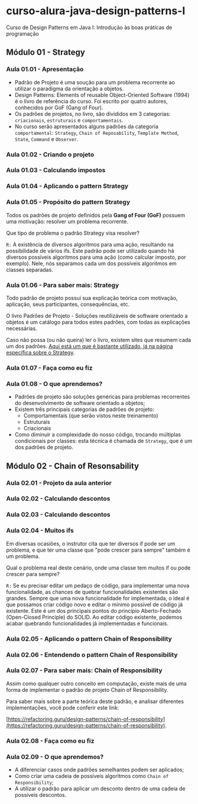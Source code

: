 # curso-alura-java-design-patterns-I
Curso de Design Patterns em Java I: Introdução às boas práticas de programação

## Módulo 01 - Strategy

### Aula 01.01 - Apresentação
- Padrão de Projeto é uma soução para um problema recorrente ao utilizar o paradigma da orientação a objetos.
- Design Patterns: Elements of reusable Object-Oriented Software (1994) é o livro de referência do curso. Foi escrito por quatro autores, conhecidos por GoF (Gang of Four).
- Os padrões de projetos, no livro, são divididos em 3 categorias: `criacionais`, `estruturais` e `comportamentais`.
- No curso serão apresentados alguns padrões da categoria `comportamental`: `Strategy`, `Chain of Reposability`, `Template Method`, `State`, `Command` e `Observer`.

### Aula 01.02 - Criando o projeto

### Aula 01.03 - Calculando impostos

### Aula 01.04 - Aplicando o pattern Strategy

### Aula 01.05 - Propósito do pattern Strategy
Todos os padrões de projeto definidos pela **Gang of Four (GoF)** possuem uma motivação: resolver um problema recorrente.

Que tipo de problema o padrão Strategy visa resolver?

`R:` A existência de diversos algoritmos para uma ação, resultando na possibilidade de vários ifs. Este padrão pode ser utilizado quando há diversos possíveis algoritmos para uma ação (como calcular imposto, por exemplo). Nele, nós separamos cada um dos possíveis algoritmos em classes separadas.

### Aula 01.06 - Para saber mais: Strategy

Todo padrão de projeto possui sua explicação teórica com motivação, aplicação, seus participantes, consequências, etc.

O livro Padrões de Projeto - Soluções reutilizáveis de software orientado a objetos é um catálogo para todos estes padrões, com todas as explicações necessárias.

Caso não possa (ou não queira) ler o livro, existem sites que resumem cada um dos padrões. [ Aqui está um que é bastante utilizado, já na página específica sobre o Strategy](https://refactoring.guru/design-patterns/strategy).

### Aula 01.07 - Faça como eu fiz

### Aula 01.08 - O que aprendemos?
- Padrões de projeto são soluções genéricas para problemas recorrentes do desenvolvimento de software orientado a objetos;
- Existem três principais categorias de padrões de projeto:
  - Comportamentais (que serão vistos neste treinamento)
  - Estruturais
  - Criacionais
-  Como diminuir a complexidade do nosso código, trocando múltiplas condicionais por classes: esta técnica é chamada de `Strategy`, que é um dos padrões de projeto.

## Módulo 02 - Chain of Resonsability

### Aula 02.01 - Projeto da aula anterior

### Aula 02.02 - Calculando descontos

### Aula 02.03 - Calculando descontos

### Aula 02.04 - Muitos ifs
Em diversas ocasiões, o instrutor cita que ter diversos if pode ser um problema, e que ter uma classe que "pode crescer para sempre" também é um problema.

Qual o problema real deste cenário, onde uma classe tem muitos if ou pode crescer para sempre?

`R:` Se eu precisar editar um pedaço de código, para implementar uma nova funcionalidade, as chances de quebrar funcionalidades existentes são grandes. Sempre que uma nova funcionalidade for implementada, o ideal é que possamos criar código novo e editar o mínimo possível de código já existente. Este é um dos principais pontos do princípio Aberto-Fechado (Open-Closed Principle) do SOLID. Ao editar código existente, podemos acabar quebrando funcionalidades já implementadas e funcionais.

### Aula 02.05 - Aplicando o pattern Chain of Responsibility

### Aula 02.06 - Entendendo o pattern Chain of Responsibility

### Aula 02.07 - Para saber mais: Chain of Responsibility
Assim como qualquer outro conceito em computação, existe mais de uma forma de implementar o padrão de projeto Chain of Responsibility.

Para saber mais sobre a parte teórica deste padrão, e analisar diferentes implementações, você pode conferir este link:

[https://refactoring.guru/design-patterns/chain-of-responsibility](https://refactoring.guru/design-patterns/chain-of-responsibility).

### Aula 02.08 - Faça como eu fiz

### Aula 02.09 - O que aprendemos?
- A diferenciar casos onde padrões semelhantes podem ser aplicados;
- Como criar uma cadeia de possíveis algoritmos como `Chain of Responsibility`;
- A utilizar o padrão para aplicar um desconto dentro de uma cadeia de possíveis descontos.
